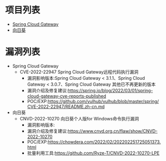 # 项目列表

- [Spring Cloud Gateway](#Spring-Cloud-Gateway)
- [向日葵](#向日葵)

# 漏洞列表

- Spring Cloud Gateway
  - CVE-2022-22947 Spring Cloud Gateway远程代码执行漏洞
    - 漏洞影响版本:Spring Cloud Gateway < 3.1.1、Spring Cloud Gateway < 3.0.7、Spring Cloud Gateway 其他已不再更新的版本
    - 漏洞介绍及修复建议:https://spring.io/blog/2022/03/01/spring-cloud-gateway-cve-reports-published
    - POC/EXP:https://github.com/vulhub/vulhub/blob/master/spring/CVE-2022-22947/README.zh-cn.md
- 向日葵
  - CNVD-2022-10270 向日葵个人版for Windows命令执行漏洞
    - 漏洞影响版本:
    - 漏洞介绍及修复建议:https://www.cnvd.org.cn/flaw/show/CNVD-2022-10270
    - POC/EXP:https://chowdera.com/2022/02/202202251725051373.html
    - 批量利用工具:https://github.com/Ryze-T/CNVD-2022-10270-LPE
